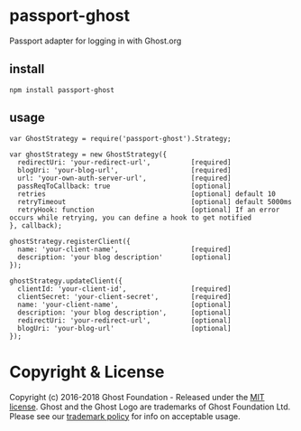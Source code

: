 # passport-ghost
Passport adapter for logging in with Ghost.org


## install
```
npm install passport-ghost
```

## usage

```
var GhostStrategy = require('passport-ghost').Strategy;

var ghostStrategy = new GhostStrategy({
  redirectUri: 'your-redirect-url',          [required]
  blogUri: 'your-blog-url',                  [required]
  url: 'your-own-auth-server-url',           [required]
  passReqToCallback: true                    [optional]
  retries                                    [optional] default 10
  retryTimeout                               [optional] default 5000ms
  retryHook: function                        [optional] If an error occurs while retrying, you can define a hook to get notified
}, callback);

ghostStrategy.registerClient({
  name: 'your-client-name',                  [required]
  description: 'your blog description'       [optional]
});

ghostStrategy.updateClient({
  clientId: 'your-client-id',                [required]
  clientSecret: 'your-client-secret',        [required]
  name: 'your-client-name',                  [optional]
  description: 'your blog description',      [optional]
  redirectUri: 'your-redirect-url',          [optional]
  blogUri: 'your-blog-url'                   [optional]
});
```

# Copyright & License

Copyright (c) 2016-2018 Ghost Foundation - Released under the [MIT license](LICENSE). Ghost and the Ghost Logo are trademarks of Ghost Foundation Ltd. Please see our [trademark policy](https://ghost.org/trademark/) for info on acceptable usage.

